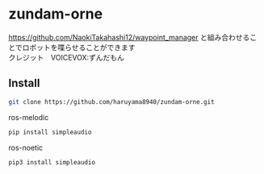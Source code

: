 # zundam-orne
https://github.com/NaokiTakahashi12/waypoint_manager
と組み合わせることでロボットを喋らせることができます  
クレジット　VOICEVOX:ずんだもん 

## Install
```bash
git clone https://github.com/haruyama8940/zundam-orne.git
```
ros-melodic
```bash
pip install simpleaudio
```

ros-noetic
```bash
pip3 install simpleaudio
```
